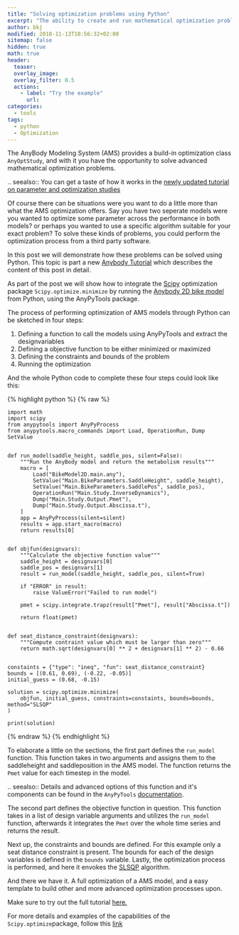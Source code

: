 ```yaml
---
title: "Solving optimization problems using Python"
excerpt: "The ability to create and run mathematical optimization problems, using third party software is a valuable tool."
author: bkj
modified: 2018-11-13T10:56:32+02:00
sitemap: false
hidden: true
math: true
header:
  teaser: 
  overlay_image: 
  overlay_filter: 0.5
  actions:
    - label: "Try the example"
      url: 
categories:
  - tools
tags: 
  - python
  - Optimization
---
```


The AnyBody Modeling System (AMS) provides a build-in optimization
class `AnyOptStudy`, and with it you have the opportunity to solve advanced mathematical optimization problems. 

.. seealso:: You can get a taste of how it works in the [newly updated tutorial on  parameter and optimization studies](https://anyscript.org/tutorials/Parameter_studies_and_optimization/lesson2.html)

Of course there can be situations were you want to do a little more than what the AMS optimization offers. Say you have two seperate models were you wanted to optimize some parameter across
the performance in both models? or perhaps you wanted to use a specific algorithm suitable for your exact problem? To solve these kinds of problems, you
could perform the optimization process from a third party software. 

In this post we will demonstrate how these problems can be solved using Python.
This topic is part a new [Anybody Tutorial](https://anyscript.org/tutorials/Parameter_studies_and_optimization/lesson3.html) 
which describes the content of this post in
detail.

As part of the post we will show how to integrate the [Scipy](https://docs.scipy.org/doc/scipy/reference/index.html) optimization package
`Scipy.optimize.minimize` by running the [Anybody 2D bike model](https://anyscript.org/ammr-doc/auto_examples/Sports/plot_BikeModel2D.html#sphx-glr-auto-examples-sports-plot-bikemodel2d-py) from Python, using the AnyPyTools package.

The process of performing optimization of AMS models through Python can be sketched in four steps:

1. Defining a function to call the models using AnyPyTools and extract the designvariables
2. Defining a objective function to be either minimized or maximized
3. Defining the constraints and bounds of the problem
4. Running the optimization

And the whole Python code to complete these four steps could look like this:

{% highlight python  %}
{% raw %}

    import math
    import scipy
    from anypytools import AnyPyProcess
    from anypytools.macro_commands import Load, OperationRun, Dump SetValue


    def run_model(saddle_height, saddle_pos, silent=False):
        """Run the AnyBody model and return the metabolism results"""
        macro = [
            Load("BikeModel2D.main.any"),
            SetValue("Main.BikeParameters.SaddleHeight", saddle_height),
            SetValue("Main.BikeParameters.SaddlePos", saddle_pos),
            OperationRun("Main.Study.InverseDynamics"),
            Dump("Main.Study.Output.Pmet"),
            Dump("Main.Study.Output.Abscissa.t"),
        ]
        app = AnyPyProcess(silent=silent)
        results = app.start_macro(macro)
        return results[0]


    def objfun(designvars):
        """Calculate the objective function value"""
        saddle_height = designvars[0]
        saddle_pos = designvars[1]
        result = run_model(saddle_height, saddle_pos, silent=True)

        if "ERROR" in result:
            raise ValueError("Failed to run model")

        pmet = scipy.integrate.trapz(result["Pmet"], result["Abscissa.t"])

        return float(pmet)


    def seat_distance_constraint(designvars):
        """Compute contraint value which must be larger than zero"""
        return math.sqrt(designvars[0] ** 2 + designvars[1] ** 2) - 0.66


    constaints = {"type": "ineq", "fun": seat_distance_constraint}
    bounds = [(0.61, 0.69), (-0.22, -0.05)]
    initial_guess = (0.68, -0.15)

    solution = scipy.optimize.minimize(
        objfun, initial_guess, constraints=constaints, bounds=bounds, method="SLSQP"
    )

    print(solution)
{% endraw %}
{% endhighlight %}

To elaborate a little on the sections, the first part defines the `run_model`
function. This function takes in two arguments and assigns them to the
saddleheight and saddleposition in the AMS model. The function returns the
`Pmet` value for each timestep in the model. 

.. seealso:: Details and advanced options of this function and it's components can be found in the `AnyPyTools`
             [documentation](https://anybody-research-group.github.io/anypytools-docs/). 

The second part defines the objective function in question. This function takes in a
list of design variable arguments and utilizes the `run_model` function,
afterwards it integrates the `Pmet` over the whole time series and returns the
result.

Next up, the constraints and bounds are defined. For this example only a
seat distance constraint is present. The bounds for each of the design
variables is defined in the `bounds` variable. Lastly, the optimization process is
performed, and here it envokes the [SLSQP](https://docs.scipy.org/doc/scipy/reference/optimize.minimize-slsqp.html#optimize-minimize-slsqp)
algorithm.

And there we have it. A full optimization of a AMS model, and a easy template to
build other and more advanced optimization processes upon. 

Make sure to try out the full tutorial
[here.](https://anyscript.org/tutorials/Parameter_studies_and_optimization/index.html)

For more details and examples of the capabilities of the
`Scipy.optimize`package, follow this
[link](https://docs.scipy.org/doc/scipy/reference/tutorial/optimize.html)